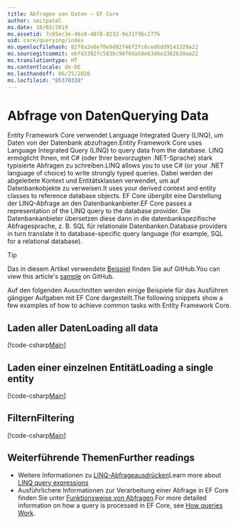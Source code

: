 ```yaml
---
title: Abfragen von Daten – EF Core
author: smitpatel
ms.date: 10/03/2019
ms.assetid: 7c65ec3e-46c8-48f8-8232-9e31f96c277b
uid: core/querying/index
ms.openlocfilehash: 82f8a2e8e78e9d82f46f2fc6ced6dd9141329a22
ms.sourcegitcommit: ebfd3382fc583bc90f0da58e63d6e3382b30aa22
ms.translationtype: HT
ms.contentlocale: de-DE
ms.lasthandoff: 06/25/2020
ms.locfileid: "85370338"
---
```

# <a name="querying-data"></a><span data-ttu-id="10ee0-102">Abfrage von Daten</span><span class="sxs-lookup"><span data-stu-id="10ee0-102">Querying Data</span></span>

<span data-ttu-id="10ee0-103">Entity Framework Core verwendet Language Integrated Query (LINQ), um Daten von der Datenbank abzufragen.</span><span class="sxs-lookup"><span data-stu-id="10ee0-103">Entity Framework Core uses Language Integrated Query (LINQ) to query data from the database.</span></span> <span data-ttu-id="10ee0-104">LINQ ermöglicht Ihnen, mit C# (oder Ihrer bevorzugten .NET-Sprache) stark typisierte Abfragen zu schreiben.</span><span class="sxs-lookup"><span data-stu-id="10ee0-104">LINQ allows you to use C# (or your .NET language of choice) to write strongly typed queries.</span></span> <span data-ttu-id="10ee0-105">Dabei werden der abgeleitete Kontext und Entitätsklassen verwendet, um auf Datenbankobjekte zu verweisen.</span><span class="sxs-lookup"><span data-stu-id="10ee0-105">It uses your derived context and entity classes to reference database objects.</span></span> <span data-ttu-id="10ee0-106">EF Core übergibt eine Darstellung der LINQ-Abfrage an den Datenbankanbieter.</span><span class="sxs-lookup"><span data-stu-id="10ee0-106">EF Core passes a representation of the LINQ query to the database provider.</span></span> <span data-ttu-id="10ee0-107">Die Datenbankanbieter übersetzen diese dann in die datenbankspezifische Abfragesprache, z. B. SQL für relationale Datenbanken.</span><span class="sxs-lookup"><span data-stu-id="10ee0-107">Database providers in turn translate it to database-specific query language (for example, SQL for a relational database).</span></span>

> [!TIP]
> <span data-ttu-id="10ee0-108">Das in diesem Artikel verwendete [Beispiel](https://github.com/dotnet/EntityFramework.Docs/tree/master/samples/core/Querying) finden Sie auf GitHub.</span><span class="sxs-lookup"><span data-stu-id="10ee0-108">You can view this article's [sample](https://github.com/dotnet/EntityFramework.Docs/tree/master/samples/core/Querying) on GitHub.</span></span>

<span data-ttu-id="10ee0-109">Auf den folgenden Ausschnitten werden einige Beispiele für das Ausführen gängiger Aufgaben mit EF Core dargestellt.</span><span class="sxs-lookup"><span data-stu-id="10ee0-109">The following snippets show a few examples of how to achieve common tasks with Entity Framework Core.</span></span>

## <a name="loading-all-data"></a><span data-ttu-id="10ee0-110">Laden aller Daten</span><span class="sxs-lookup"><span data-stu-id="10ee0-110">Loading all data</span></span>

[!code-csharp[Main](../../../samples/core/Querying/Basics/Sample.cs#LoadingAllData)]

## <a name="loading-a-single-entity"></a><span data-ttu-id="10ee0-111">Laden einer einzelnen Entität</span><span class="sxs-lookup"><span data-stu-id="10ee0-111">Loading a single entity</span></span>

[!code-csharp[Main](../../../samples/core/Querying/Basics/Sample.cs#LoadingSingleEntity)]

## <a name="filtering"></a><span data-ttu-id="10ee0-112">Filtern</span><span class="sxs-lookup"><span data-stu-id="10ee0-112">Filtering</span></span>

[!code-csharp[Main](../../../samples/core/Querying/Basics/Sample.cs#Filtering)]

## <a name="further-readings"></a><span data-ttu-id="10ee0-113">Weiterführende Themen</span><span class="sxs-lookup"><span data-stu-id="10ee0-113">Further readings</span></span>

- <span data-ttu-id="10ee0-114">Weitere Informationen zu [LINQ-Abfrageausdrücken](/dotnet/csharp/programming-guide/concepts/linq/basic-linq-query-operations)</span><span class="sxs-lookup"><span data-stu-id="10ee0-114">Learn more about [LINQ query expressions](/dotnet/csharp/programming-guide/concepts/linq/basic-linq-query-operations)</span></span>
- <span data-ttu-id="10ee0-115">Ausführlichere Informationen zur Verarbeitung einer Abfrage in EF Core finden Sie unter [Funktionsweise von Abfragen](xref:core/querying/how-query-works).</span><span class="sxs-lookup"><span data-stu-id="10ee0-115">For more detailed information on how a query is processed in EF Core, see [How queries Work](xref:core/querying/how-query-works).</span></span>
